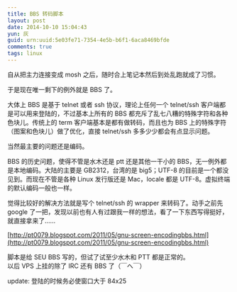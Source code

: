 ```yaml
---
title: BBS 转码脚本
layout: post
date: 2014-10-10 15:04:43
yun: 灰
guid: urn:uuid:5e03fe71-7354-4e5b-b6f1-6aca8469bfde
comments: true
tags: linux
---
```


自从把主力连接变成 mosh 之后，随时合上笔记本然后到处乱跑就成了习惯。

于是现在唯一剩下的例外就是 BBS 了。

大体上 BBS 是基于 telnet 或者 ssh 协议，理论上任何一个 telnet/ssh 客户端都是可以用来登陆的，不过基本上所有的 BBS 都充斥了乱七八糟的特殊字符和各种色块儿。传统上的 term 客户端基本是都有做转码，而且也为 BBS 上的特殊字符（图案和色块儿）做了优化，直接 telnet/ssh 多多少少都会有点显示问题。

当然最主要的问题还是编码。

BBS 的历史问题，使得不管是水木还是 ptt 还是其他一干小的 BBS，无一例外都是本地编码。大陆的主要是 GB2312，台湾的是 big5；UTF-8 的目前是一个都没见到。而现在不管是各种 Linux 发行版还是 Mac，locale 都是 UTF-8。虚拟终端的默认编码一般也一样。

觉得比较好的解决方法就是写个 telnet/ssh 的 wrapper 来转码了。动手之前先 google 了一把，发现以前也有人有过跟我一样的想法，看了一下东西写得挺好，就直接拿来了……

[http://pt0079.blogspot.com/2011/05/gnu-screen-encodingbbs.html](http://pt0079.blogspot.com/2011/05/gnu-screen-encodingbbs.html)

脚本是给 SEU BBS 写的，但试了试至少水木和 PTT 都是正常的。  
以后 VPS 上挂的除了 IRC 还有 BBS 了（￣へ￣）

update: 登陆的时候务必使窗口大于 84x25
